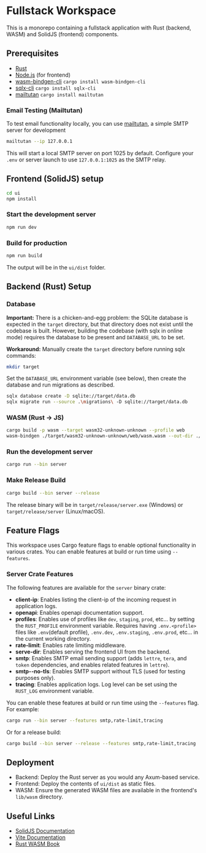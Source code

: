 # Fullstack Workspace

This is a monorepo containing a fullstack application with
Rust (backend, WASM) and SolidJS (frontend) components.

## Prerequisites

- [Rust](https://www.rust-lang.org/tools/install)
- [Node.js](https://nodejs.org/) (for frontend)
- [wasm-bindgen-cli](https://rustwasm.github.io/wasm-bindgen/reference/cli.html) `cargo install wasm-bindgen-cli`
- [sqlx-cli](https://crates.io/crates/sqlx-cli) `cargo install sqlx-cli`
- [mailtutan](https://github.com/mailtutan/mailtutan) `cargo install mailtutan`

### Email Testing (Mailtutan)

To test email functionality locally,
you can use [mailtutan](https://github.com/mailtutan/mailtutan),
a simple SMTP server for development

```sh
mailtutan --ip 127.0.0.1
```

This will start a local SMTP server on port 1025 by default.
Configure your `.env` or server launch to use `127.0.0.1:1025` as the SMTP relay.

## Frontend (SolidJS) setup

```sh
cd ui
npm install
```

### Start the development server

```sh
npm run dev
```

### Build for production

```sh
npm run build
```

The output will be in the `ui/dist` folder.

## Backend (Rust) Setup

### Database

**Important:**
There is a chicken-and-egg problem: the SQLite database is expected in the `target` directory, but that directory does not exist until the codebase is built. However, building the codebase (with sqlx in online mode) requires the database to be present and `DATABASE_URL` to be set.

**Workaround:**
Manually create the `target` directory before running sqlx commands:

```sh
mkdir target
```

Set the `DATABASE_URL` environment variable (see below), then create the database and run migrations as described.

```sh
sqlx database create -D sqlite://target/data.db
sqlx migrate run --source .\migrations\ -D sqlite://target/data.db
```

### WASM (Rust → JS)

```sh
cargo build -p wasm --target wasm32-unknown-unknown --profile web
wasm-bindgen ./target/wasm32-unknown-unknown/web/wasm.wasm --out-dir ./ui/lib/wasm --target web
```

### Run the development server

```sh
cargo run --bin server
```

### Make Release Build

```sh
cargo build --bin server --release
```

The release binary will be in `target/release/server.exe` (Windows) or `target/release/server` (Linux/macOS).

## Feature Flags

This workspace uses Cargo feature flags to enable optional functionality in various crates. You can enable features at build or run time using `--features`.

### Server Crate Features

The following features are available for the `server` binary crate:

- **client-ip**: Enables listing the client-ip of the incoming request in application logs.
- **openapi**: Enables openapi documentation support.
- **profiles**: Enables use of profiles like `dev`, `staging`, `prod`, etc... by setting the `RUST_PROFILE` environment variable. Requires having `.env.<profile>` files like `.env`(default profile), `.env.dev`, `.env.staging`, `.env.prod`, etc... in the current working directory.
- **rate-limit**: Enables rate limiting middleware.
- **serve-dir**: Enables serving the frontend UI from the backend.
- **smtp**: Enables SMTP email sending support (adds `lettre`, `tera`, and `token` dependencies, and enables related features in `lettre`).
- **smtp--no-tls**: Enables SMTP support without TLS (used for testing purposes only).
- **tracing**: Enables application logs. Log level can be set using the `RUST_LOG` environment variable.

You can enable these features at build or run time using the `--features` flag. For example:

```sh
cargo run --bin server --features smtp,rate-limit,tracing
```

Or for a release build:

```sh
cargo build --bin server --release --features smtp,rate-limit,tracing
```

## Deployment

- Backend: Deploy the Rust server as you would any Axum-based service.
- Frontend: Deploy the contents of `ui/dist` as static files.
- WASM: Ensure the generated WASM files are available in the frontend's `lib/wasm` directory.

## Useful Links

- [SolidJS Documentation](https://solidjs.com)
- [Vite Documentation](https://vite.dev/guide/static-deploy.html)
- [Rust WASM Book](https://rustwasm.github.io/book/)
